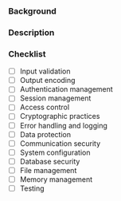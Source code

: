 ### Background

<!---
Please include a short note explaining the need for this PR / change.
If you are resolving/closing/fixing an issue, please mention it in this section.
--->

### Description

<!---
Please share here a technical description of your changes. This should include what packages/components are effects: CLI, client/agent, services, APIs.
--->

### Checklist

<!---
We are following the OWASP Secure Coding Practices for develpoing Hive. You can find the complete guide here:
https://owasp.org/www-pdf-archive/OWASP_SCP_Quick_Reference_Guide_v2.pdf

Please use this checklist to ensure your PR quality before proceeding.
You may remove unnecessary checks from this list, if it's not relevant to your changes.
--->

- [ ] Input validation
- [ ] Output encoding
- [ ] Authentication management
- [ ] Session management
- [ ] Access control
- [ ] Cryptographic practices
- [ ] Error handling and logging
- [ ] Data protection
- [ ] Communication security
- [ ] System configuration
- [ ] Database security
- [ ] File management
- [ ] Memory management
- [ ] Testing
